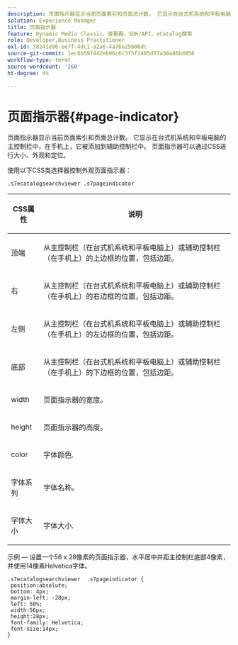```yaml
---
description: 页面指示器显示当前页面索引和页面总计数。 它显示在台式机系统和平板电脑的主控制栏中，在手机上，它被添加到辅助控制栏中。 页面指示器可以通过CSS进行大小、外观和定位。
solution: Experience Manager
title: 页面指示器
feature: Dynamic Media Classic，查看器，SDK/API，eCatalog搜索
role: Developer,Business Practitioner
exl-id: 38241e96-ee7f-4dc1-a2a6-4a76e25b00dc
source-git-commit: 1ec8b59f442eb96c6c3f5f1405d57a38a86bd056
workflow-type: tm+mt
source-wordcount: '260'
ht-degree: 4%

---
```


# 页面指示器{#page-indicator}

页面指示器显示当前页面索引和页面总计数。 它显示在台式机系统和平板电脑的主控制栏中，在手机上，它被添加到辅助控制栏中。 页面指示器可以通过CSS进行大小、外观和定位。

使用以下CSS类选择器控制外观页面指示器：

`.s7ecatalogsearchviewer .s7pageindicator`

<table id="table_94EE3F5BBE4547C0B4943471CEE7EDE4"> 
 <thead> 
  <tr> 
   <th colname="col1" class="entry"> <p> CSS属性 </p> </th> 
   <th colname="col2" class="entry"> <p>说明 </p> </th> 
  </tr> 
 </thead>
 <tbody> 
  <tr> 
   <td colname="col1"> <p> <span class="codeph"> 顶端 </span> </p> </td> 
   <td colname="col2"> <p>从主控制栏（在台式机系统和平板电脑上）或辅助控制栏（在手机上）的上边框的位置，包括边距。 </p> </td> 
  </tr> 
  <tr> 
   <td colname="col1"> <p> <span class="codeph"> 右 </span> </p> </td> 
   <td colname="col2"> <p>从主控制栏（在台式机系统和平板电脑上）或辅助控制栏（在手机上）的右边框的位置，包括边距。 </p> </td> 
  </tr> 
  <tr> 
   <td colname="col1"> <p> <span class="codeph"> 左侧 </span> </p> </td> 
   <td colname="col2"> <p>从主控制栏（在台式机系统和平板电脑上）或辅助控制栏（在手机上）的左边框的位置，包括边距。 </p> </td> 
  </tr> 
  <tr> 
   <td colname="col1"> <p> <span class="codeph"> 底部 </span> </p> </td> 
   <td colname="col2"> <p>从主控制栏（在台式机系统和平板电脑上）或辅助控制栏（在手机上）的下边框的位置，包括边距。 </p> </td> 
  </tr> 
  <tr> 
   <td colname="col1"> <p> <span class="codeph"> width </span> </p> </td> 
   <td colname="col2"> <p>页面指示器的宽度。 </p> </td> 
  </tr> 
  <tr> 
   <td colname="col1"> <p> <span class="codeph"> height </span> </p> </td> 
   <td colname="col2"> <p>页面指示器的高度。 </p> </td> 
  </tr> 
  <tr> 
   <td colname="col1"> <p> <span class="codeph"> color </span> </p> </td> 
   <td colname="col2"> <p>字体颜色. </p> </td> 
  </tr> 
  <tr> 
   <td colname="col1"> <p> <span class="codeph"> 字体系列  </span> </p> </td> 
   <td colname="col2"> <p>字体名称。 </p> </td> 
  </tr> 
  <tr> 
   <td colname="col1"> <p> <span class="codeph"> 字体大小  </span> </p> </td> 
   <td colname="col2"> <p>字体大小. </p> </td> 
  </tr> 
 </tbody> 
</table>

示例 — 设置一个56 x 28像素的页面指示器，水平居中并距主控制栏底部4像素，并使用14像素Helvetica字体。

```
.s7ecatalogsearchviewer  .s7pageindicator { 
 position:absolute; 
 bottom: 4px; 
 margin-left: -28px;  
 left: 50%; 
 width:56px; 
 height:28px; 
 font-family: Helvetica; 
 font-size:14px; 
}
```
